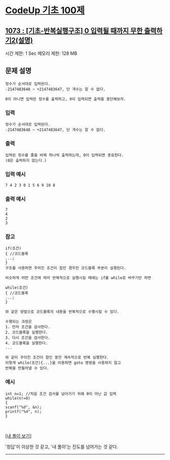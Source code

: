 # [CodeUp 기초 100제](https://codeup.kr/problem.php)

## [1073 : [기초-반복실행구조] 0 입력될 때까지 무한 출력하기2(설명)](https://codeup.kr/problem.php?id=1073)

시간 제한: 1 Sec 메모리 제한: 128 MB

## 문제 설명

    정수가 순서대로 입력된다.
    -2147483648 ~ +2147483647, 단 개수는 알 수 없다.

    0이 아니면 입력된 정수를 출력하고, 0이 입력되면 출력을 중단해보자.


### 입력

    정수가 순서대로 입력된다.
    -2147483648 ~ +2147483647, 단 개수는 알 수 없다.

### 출력

    입력된 정수를 줄을 바꿔 하나씩 출력하는데, 0이 입력되면 종료한다.
    (0은 출력하지 않는다.)

### 입력 예시

    7 4 2 3 0 1 5 6 9 10 8

### 출력 예시

    7
    4
    2
    3

### 참고

    if(조건)
    { //코드블록
    ...;
    }
    구조를 사용하면 주어진 조건이 참인 경우만 코드블록 부분이 실행된다.

    비슷하게 어떤 조건에 따라 반복적으로 실행시킬 때에는 if를 while로 바꾸기만 하면

    while(조건)
    { //코드블록
    ...;
    }

    와 같은 방법으로 코드블록의 내용을 반복적으로 수행시킬 수 있다.

    수행되는 과정은
    1. 먼저 조건을 검사한다.
    2. 코드블록을 실행한다.
    3. 다시 조건을 검사한다.
    4. 코드블록을 실행한다.
    ...

    와 같이 주어진 조건이 참인 동안 계속적으로 반복 실행한다.
    이렇게 while(조건){...}을 이용하면 goto 명령을 사용하지 않고
    반복을 만들어낼 수 있다.

### 예시

    int n=1; //처음 조건 검사를 넘어가기 위해 0이 아닌 값 입력
    while(n!=0)
    {
    scanf("%d", &n);
    printf("%d", n);
    }

</br>

[[내 풀이 보기]](https://github.com/flexboni/code_up/blob/master/1073/myCode.cpp)

'정답'이 이상한 것 같고, '내 풀이'는 진도를 넘어가는 것 같다.

---